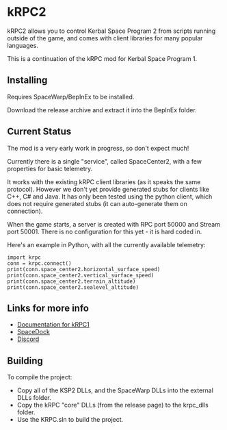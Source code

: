 # kRPC2

kRPC2 allows you to control Kerbal Space Program 2 from scripts running outside of
the game, and comes with client libraries for many popular languages.

This is a continuation of the kRPC mod for Kerbal Space Program 1.

## Installing

Requires SpaceWarp/BepInEx to be installed.

Download the release archive and extract it into the BepInEx folder.

## Current Status

The mod is a very early work in progress, so don't expect much!

Currently there is a single "service", called SpaceCenter2, with a few properties for basic telemetry.

It works with the existing kRPC client libraries (as it speaks the same protocol).
However we don't yet provide generated stubs for clients like C++, C# and Java.
It has only been tested using the python client, which does not require
generated stubs (it can auto-generate them on connection).

When the game starts, a server is created with RPC port 50000 and Stream port 50001.
There is no configuration for this yet - it is hard coded in.

Here's an example in Python, with all the currently available telemetry:
```
import krpc
conn = krpc.connect()
print(conn.space_center2.horizontal_surface_speed)
print(conn.space_center2.vertical_surface_speed)
print(conn.space_center2.terrain_altitude)
print(conn.space_center2.sealevel_altitude)
```

## Links for more info

 * [Documentation for kRPC1](https://krpc.github.io/krpc)
 * [SpaceDock](https://spacedock.info/mod/3322/kRPC2)
 * [Discord](https://discord.gg/bXuaTrj)

## Building

To compile the project:

 * Copy all of the KSP2 DLLs, and the SpaceWarp DLLs into the external DLLs folder.
 * Copy the kRPC "core" DLLs (from the release page) to the krpc_dlls folder.
 * Use the KRPC.sln to build the project.
